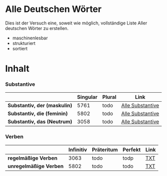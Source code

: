 # Alle Deutschen Wörter

Dies ist der Versuch eine, soweit wie möglich, vollständige Liste Aller deutschen Wörter zu erstellen.

- maschinenlesbar
- strukturiert
- sortiert 

# Inhalt

### Substantive 

<table>
  <thead>
    <tr>
      <th></th>
      <th><b>Singular</b></th>
      <th><b>Plural<b></th>
      <th><b>Link</b>
    </tr>
  </thead>
  <tbody>
    <tr>
      <td><b>Substantiv, der (maskulin)<b></td>
      <td>5761</td>
      <td>todo</td>
      <td><a href="https://github.com/cpos/AlleDeutschenWoerter/tree/main/Substantive">Alle Substantive</a>
    </tr>
    <tr>
      <td><b>Substantiv, die (feminin)</b></td>
      <td>5802</td>
      <td>todo</td>
      <td><a href="https://github.com/cpos/AlleDeutschenWoerter/tree/main/Substantive">Alle Substantive</a>
    </tr>
    <tr>
      <td><b>Substantiv, das (Neutrum)</b></td>
      <td>3058</td>
      <td>todo</td>
      <td><a href="https://github.com/cpos/AlleDeutschenWoerter/tree/main/Substantive">Alle Substantive</a>
    </tr>
  </tbody>
</table>

### Verben 

<table>
  <thead>
    <tr>
      <th></th>
      <th><b>Infinitiv</b></th>
      <th><b>Präteritum<b></th>
      <th><b>Perfekt</b></th>
      <th><b>Link</b></th>
    </tr>
  </thead>
  <tbody>
    <tr>
      <td><b>regelmäßige Verben<b></td>
      <td>3063</td>
      <td>todo</td>
      <td>todp</td>
      <td><a href="https://github.com/cpos/AlleDeutschenWoerter/blob/main/Verben/Verben_regelmaesig.txt">TXT</a>
    </tr>
    <tr>
      <td><b>unregelmäßige Verben</b></td>
      <td>5802</td>
      <td>todo</td>
      <td>todo</td>
      <td><a href="https://github.com/cpos/AlleDeutschenWoerter/blob/main/Verben/Verben_unregelmae%C3%9Fig_Infinitiv.txt">TXT</a>
    </tr>
  </tbody>
</table>


